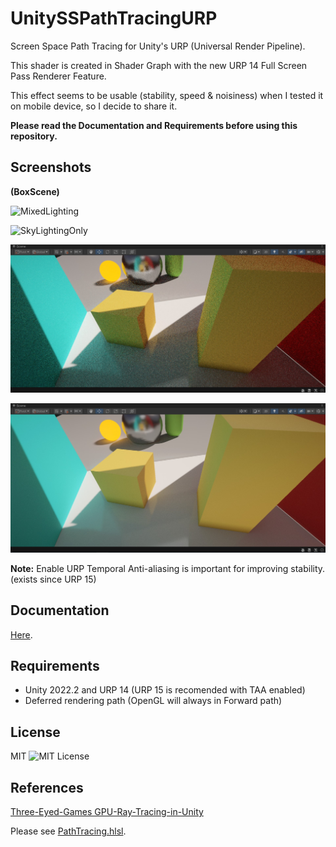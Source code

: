 UnitySSPathTracingURP
=============

 Screen Space Path Tracing for Unity's URP (Universal Render Pipeline).

 This shader is created in Shader Graph with the new URP 14 Full Screen Pass Renderer Feature.

 This effect seems to be usable (stability, speed & noisiness) when I tested it on mobile device, so I decide to share it.

 **Please read the Documentation and Requirements before using this repository.**
 
Screenshots
------------
**(BoxScene)**

 ![MixedLighting](https://github.com/jiaozi158/UnitySSPathTracingURP/blob/main/Documentation/Images/BoxScene/URP_ScreenSpacePathTracing_MixedLighting.jpg)
 
 ![SkyLightingOnly](https://github.com/jiaozi158/UnitySSPathTracingURP/blob/main/Documentation/Images/BoxScene/URP_ScreenSpacePathTracing_SkyLightingOnly.jpg)
 
 ![WithoutAccumulation](https://github.com/jiaozi158/UnitySSPathTracingURP/blob/main/Documentation/Images/BoxScene/URP_ScreenSpacePathTracing_Moving.jpg)
 
 ![WithAccumulation](https://github.com/jiaozi158/UnitySSPathTracingURP/blob/main/Documentation/Images/BoxScene/URP_ScreenSpacePathTracing.jpg)

 **Note:** Enable URP Temporal Anti-aliasing is important for improving stability. (exists since URP 15)

Documentation
------------
[Here](https://github.com/jiaozi158/UnitySSPathTracingURP/blob/main/Documentation/Documentation.md).

Requirements
------------
- Unity 2022.2 and URP 14 (URP 15 is recomended with TAA enabled)
- Deferred rendering path (OpenGL will always in Forward path)

License
------------
MIT ![MIT License](http://img.shields.io/badge/license-MIT-blue.svg?style=flat)

References
------------
[Three-Eyed-Games GPU-Ray-Tracing-in-Unity](http://three-eyed-games.com/2018/05/03/gpu-ray-tracing-in-unity-part-1/)

Please see [PathTracing.hlsl](https://github.com/jiaozi158/UnitySSPathTracingURP/blob/main/Assets/Shaders/ScreenSpacePathTracing/PathTracing.hlsl).
